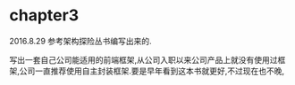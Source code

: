# chapter3

2016.8.29 
参考架构探险丛书编写出来的.

写出一套自己公司能适用的前端框架,从公司入职以来公司产品上就没有使用过框架,公司一直推荐使用自主封装框架.要是早年看到这本书就更好,不过现在也不晚,
